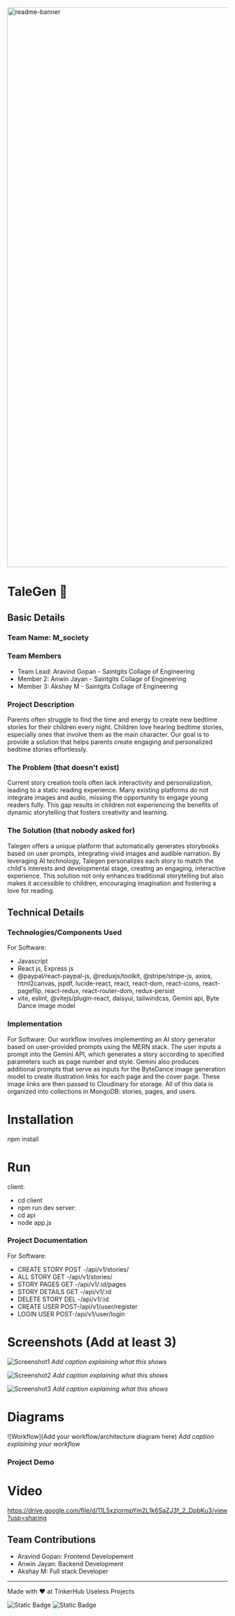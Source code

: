 <img width="1280" alt="readme-banner" src="https://github.com/user-attachments/assets/35332e92-44cb-425b-9dff-27bcf1023c6c">

# TaleGen 🎯


## Basic Details
### Team Name: M_society


### Team Members
- Team Lead: Aravind Gopan - Saintgits Collage of Engineering
- Member 2: Anwin Jayan - Saintgits Collage of Engineering
- Member 3: Akshay M - Saintgits Collage of Engineering

### Project Description
Parents often struggle to find the time and energy to create new bedtime stories for their children every night. Children love hearing bedtime stories, especially ones that involve them as the main character. Our goal is to provide a solution that helps parents create engaging and personalized bedtime stories effortlessly.

### The Problem (that doesn't exist)
Current story creation tools often lack interactivity and personalization, leading to a static reading experience. Many existing platforms do not integrate images and audio, missing the opportunity to engage young readers fully. This gap results in children not experiencing the benefits of dynamic storytelling that fosters creativity and learning.

### The Solution (that nobody asked for)
Talegen offers a unique platform that automatically generates storybooks based on user prompts, integrating vivid images and audible narration. By leveraging AI technology, Talegen personalizes each story to match the child's interests and developmental stage, creating an engaging, interactive experience. This solution not only enhances traditional storytelling but also makes it accessible to children, encouraging imagination and fostering a love for reading.

## Technical Details
### Technologies/Components Used
For Software:
- Javascript
- React js, Express js
- @paypal/react-paypal-js, @reduxjs/toolkit, @stripe/stripe-js, axios, html2canvas, jspdf, lucide-react, react, react-dom, react-icons, react-pageflip, react-redux, react-router-dom, redux-persist
- vite, eslint, @vitejs/plugin-react, daisyui, tailwindcss, Gemini api, Byte Dance image model

### Implementation
For Software: Our workflow involves implementing an AI story generator based on user-provided prompts using the MERN stack. The user inputs a prompt into the Gemini API, which generates a story according to specified parameters such as page number and style. Gemini also produces additional prompts that serve as inputs for the ByteDance image generation model to create illustration links for each page and the cover page. These image links are then passed to Cloudinary for storage. All of this data is organized into collections in MongoDB: stories, pages, and users.
# Installation
npm install

# Run
client:
 - cd client
 - npm run dev
server:
 - cd api
 - node app.js


### Project Documentation
For Software:

  - CREATE STORY POST -/api/v1/stories/
  - ALL STORY GET -/api/v1/stories/
  - STORY PAGES GET -/api/v1/:id/pages
  -  STORY DETAILS GET -/api/v1/:id
  -  DELETE STORY DEL -/api/v1/:id
  -  CREATE USER POST-/api/v1/user/register
  -  LOGIN USER POST-/api/v1/user/login


# Screenshots (Add at least 3)

![Screenshot1](three.jpeg)
*Add caption explaining what this shows*


![Screenshot2](two.jpeg)
*Add caption explaining what this shows*

![Screenshot3](one.jpeg)
*Add caption explaining what this shows*


# Diagrams
![Workflow](Add your workflow/architecture diagram here)
*Add caption explaining your workflow*





### Project Demo
# Video
https://drive.google.com/file/d/11L5xziormpYm2L1k6SaZJ3f_2_DpbKu3/view?usp=sharing



## Team Contributions
- Aravind Gopan: Frontend Developement
- Anwin Jayan: Backend Development
- Akshay M: Full stack Developer

---
Made with ❤️ at TinkerHub Useless Projects 

![Static Badge](https://img.shields.io/badge/TinkerHub-24?color=%23000000&link=https%3A%2F%2Fwww.tinkerhub.org%2F)
![Static Badge](https://img.shields.io/badge/UselessProject--24-24?link=https%3A%2F%2Fwww.tinkerhub.org%2Fevents%2FQ2Q1TQKX6Q%2FUseless%2520Projects)



